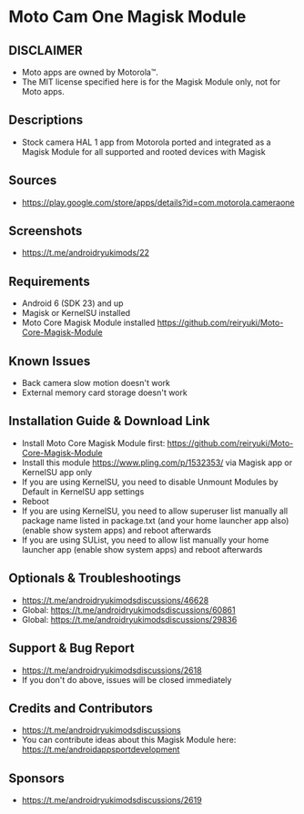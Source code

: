 # Moto Cam One Magisk Module

## DISCLAIMER
- Moto apps are owned by Motorola™.
- The MIT license specified here is for the Magisk Module only, not for Moto apps.

## Descriptions
- Stock camera HAL 1 app from Motorola ported and integrated as a Magisk Module for all supported and rooted devices with Magisk

## Sources
- https://play.google.com/store/apps/details?id=com.motorola.cameraone

## Screenshots
- https://t.me/androidryukimods/22

## Requirements
- Android 6 (SDK 23) and up
- Magisk or KernelSU installed
- Moto Core Magisk Module installed https://github.com/reiryuki/Moto-Core-Magisk-Module

## Known Issues
- Back camera slow motion doesn't work
- External memory card storage doesn't work
 
## Installation Guide & Download Link
- Install Moto Core Magisk Module first: https://github.com/reiryuki/Moto-Core-Magisk-Module
- Install this module https://www.pling.com/p/1532353/ via Magisk app or KernelSU app only
- If you are using KernelSU, you need to disable Unmount Modules by Default in KernelSU app settings
- Reboot
- If you are using KernelSU, you need to allow superuser list manually all package name listed in package.txt (and your home launcher app also) (enable show system apps) and reboot afterwards
- If you are using SUList, you need to allow list manually your home launcher app (enable show system apps) and reboot afterwards

## Optionals & Troubleshootings
- https://t.me/androidryukimodsdiscussions/46628
- Global: https://t.me/androidryukimodsdiscussions/60861
- Global: https://t.me/androidryukimodsdiscussions/29836

## Support & Bug Report
- https://t.me/androidryukimodsdiscussions/2618
- If you don't do above, issues will be closed immediately

## Credits and Contributors
- https://t.me/androidryukimodsdiscussions
- You can contribute ideas about this Magisk Module here: https://t.me/androidappsportdevelopment

## Sponsors
- https://t.me/androidryukimodsdiscussions/2619


